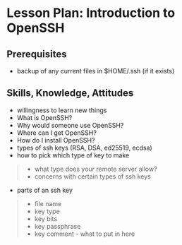 # Lesson Plan: Introduction to OpenSSH

## Prerequisites

* backup of any current files in $HOME/.ssh (if it exists)

## Skills, Knowledge, Attitudes

* willingness to learn new things
* What is OpenSSH?
* Why would someone use OpenSSH?
* Where can I get OpenSSH?
* How do I install OpenSSH?
* types of ssh keys (RSA, DSA, ed25519, ecdsa)
* how to pick which type of key to make 
> * what type does your remote server allow?
> * concerns with certain types of ssh keys
* parts of an ssh key 
> * file name
> * key type
> * key bits
> * key passphrase
> * key comment - what to put in here

